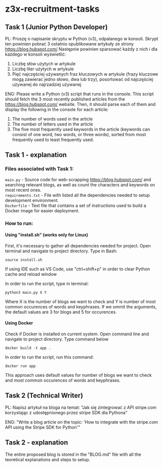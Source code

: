 # z3x-recruitment-tasks

## Task 1 (Junior Python Developer)

PL: Proszę o napisanie skryptu w Python (v3), odpalanego w konsoli. Skrypt ten powinien pobrać 3 ostatnio opublikowane artykuły ze strony https://blog.hubspot.com/ Następnie powinien sparsować każdy z nich i dla każdego w konsoli wyświetlić:
1. Liczbę słów użytych w artykule
2. Liczbę liter użytych w artykule
3. Pięć najczęściej używanych fraz kluczowych w artykule (frazy kluczowe mogą zawierać jedno słowo, dwa lub trzy), posortować od najczęściej używanej do najrzadziej używanej

ENG: Please write a Python (v3) script that runs in the console. This script should fetch the 3 most recently published articles from the https://blog.hubspot.com/ website. Then, it should parse each of them and display the following in the console for each article:

1. The number of words used in the article
2. The number of letters used in the article
3. The five most frequently used keywords in the article (keywords can consist of one word, two words, or three words), sorted from most frequently used to least frequently used.

## Task 1 - explanation

### Files associated with Task 1:

`main.py` - Source code for web-scrapping https://blog.hubspot.com/ and searching relevant blogs, as well as count the characters and keywords on most recent ones.\
`requirements.txt` - File with listed all the dependencies needed to setup development environment.\
`Dockerfile` - Text file that contains a set of instructions used to build a Docker image for easier deployment.

### How to run:

#### Using "install.sh" (works only for Linux)

First, it's necessary to gather all dependencies needed for project. Open terminal and navigate to project directory. Type in Bash:

```
source install.sh
```
If using IDE such as VS Code, use "ctrl+shift+p" in order to clear Python cache and reload window

In order to run the script, type in terminal:

```
python3 main.py X Y
```
Where X is the number of blogs we want to check and Y is number of most common occurences of words and keyphrases.
If we ommit the arguments, the default values are 3 for blogs and 5 for occurences.

#### Using Docker

Check if Docker is installed on current system. Open command line and navigate to project directory. Type command below
```
docker build -t app .
```

In order to run the script, run this command:
```
docker run app
```
This approach uses default values for number of blogs we want to check and most common occurences of words and keyphrases.

## Task 2 (Technical Writer)

PL: Napisz artykuł na bloga na temat: "Jak się zintegrować z API stripe.com korzystając z udostępnionego przez stripe SDK dla Pythona"

ENG: "Write a blog article on the topic: 'How to integrate with the stripe.com API using the Stripe SDK for Python'"

## Task 2 - explanation

The entire proposed blog is stored in the "BLOG.md" file with all the teoretical explanations and steps to setup.